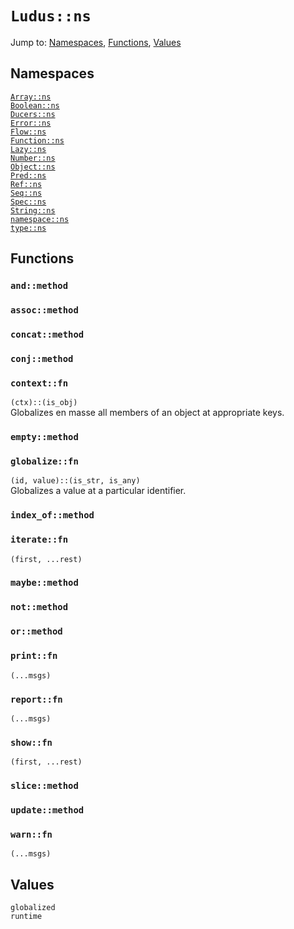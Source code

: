 # `Ludus::ns`
Jump to: [Namespaces](#Namespaces), [Functions](#Functions), [Values](#Values)


## Namespaces
[`Array::ns`](Array.md)<br/>
[`Boolean::ns`](Boolean.md)<br/>
[`Ducers::ns`](Ducers.md)<br/>
[`Error::ns`](Error.md)<br/>
[`Flow::ns`](Flow.md)<br/>
[`Function::ns`](Function.md)<br/>
[`Lazy::ns`](Lazy.md)<br/>
[`Number::ns`](Number.md)<br/>
[`Object::ns`](Object.md)<br/>
[`Pred::ns`](Pred.md)<br/>
[`Ref::ns`](Ref.md)<br/>
[`Seq::ns`](Seq.md)<br/>
[`Spec::ns`](Spec.md)<br/>
[`String::ns`](String.md)<br/>
[`namespace::ns`](namespace.md)<br/>
[`type::ns`](type.md)
## Functions
### `and::method`


### `assoc::method`


### `concat::method`


### `conj::method`


### `context::fn`
`(ctx)::(is_obj)`<br/>
Globalizes en masse all members of an object at appropriate keys.

### `empty::method`


### `globalize::fn`
`(id, value)::(is_str, is_any)`<br/>
Globalizes a value at a particular identifier.

### `index_of::method`


### `iterate::fn`
`(first, ...rest)`<br/>
### `maybe::method`


### `not::method`


### `or::method`


### `print::fn`
`(...msgs)`<br/>
### `report::fn`
`(...msgs)`<br/>
### `show::fn`
`(first, ...rest)`<br/>
### `slice::method`


### `update::method`


### `warn::fn`
`(...msgs)`<br/>
## Values
`globalized`<br/>
`runtime`